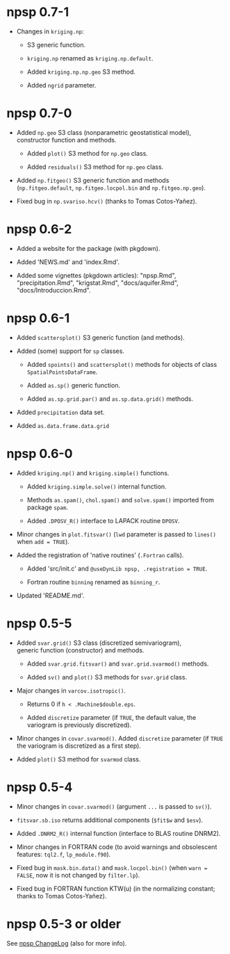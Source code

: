 # npsp 0.7-1

* Changes in `kriging.np`: 

  - S3 generic function. 

  - `kriging.np` renamed as `kriging.np.default`.

  - Added `kriging.np.np.geo` S3 method.

  - Added `ngrid` parameter.


# npsp 0.7-0

* Added `np.geo` S3 class (nonparametric geostatistical model),  
  constructor function and methods. 

  - Added `plot()` S3 method for `np.geo` class.

  - Added `residuals()` S3 method for `np.geo` class.

* Added `np.fitgeo()` S3 generic function and methods
 (`np.fitgeo.default`, `np.fitgeo.locpol.bin` and `np.fitgeo.np.geo`).
 
* Fixed bug in `np.svariso.hcv()` (thanks to Tomas Cotos-Yañez).


# npsp 0.6-2 

*  Added a website for the package (with pkgdown).

*  Added 'NEWS.md' and 'index.Rmd'.

*  Added some vignettes (pkgdown articles): 
   "npsp.Rmd", "precipitation.Rmd", "krigstat.Rmd", "docs/aquifer.Rmd", "docs/Introduccion.Rmd".


# npsp 0.6-1 

*  Added `scattersplot()` S3 generic function (and methods).

*  Added (some) support for `sp` classes.
 
    - Added `spoints()` and `scattersplot()` methods for objects of 
      class `SpatialPointsDataFrame`.
    
    - Added `as.sp()` generic function.
    
    - Added `as.sp.grid.par()` and `as.sp.data.grid()` methods.
 
*  Added `precipitation` data set.
 
*  Added `as.data.frame.data.grid` 

 
# npsp 0.6-0 

*  Added `kriging.np()` and `kriging.simple()` functions.
 
    - Added `kriging.simple.solve()` internal function.
 
    - Methods `as.spam()`, `chol.spam()` and `solve.spam()` imported from package `spam`.
    
    - Added `.DPOSV_R()` interface to LAPACK routine `DPOSV`.
 
*  Minor changes in `plot.fitsvar()` 
   (`lwd` parameter is passed to `lines()` when `add = TRUE`).

*   Added the registration of 'native routines' (`.Fortran` calls). 
 
    - Added 'src/init.c' and `@useDynLib npsp, .registration = TRUE`.

    - Fortran routine `binning` renamed as `binning_r`.
 
*  Updated 'README.md'.
 

# npsp 0.5-5 

*  Added `svar.grid()` S3 class (discretized semivariogram),  
   generic function (constructor) and methods. 
   
    - Added `svar.grid.fitsvar()` and `svar.grid.svarmod()` methods.

    - Added `sv()` and `plot()` S3 methods for `svar.grid` class.

*  Major changes in `varcov.isotropic()`. 

    - Returns 0 if `h < .Machine$double.eps`.
   
    - Added `discretize` parameter 
      (if `TRUE`, the default value, the variogram is previously discretized). 

*  Minor changes in `covar.svarmod()`. Added `discretize` parameter 
   (if `TRUE` the variogram is discretized as a first step). 

*  Added `plot()` S3 method for `svarmod` class.

   
# npsp 0.5-4 

*  Minor changes in `covar.svarmod()`
   (argument `...` is passed to `sv()`).

*  `fitsvar.sb.iso` returns additional components
   (`$fit$w` and `$esv`).

*  Added  `.DNRM2_R()` internal function (interface to BLAS routine DNRM2).

*  Minor changes in FORTRAN code
   (to avoid warnings and obsolescent features: `tql2.f`, `lp_module.f90`).

*  Fixed bug in `mask.bin.data()` and `mask.locpol.bin()` 
   (when `warn = FALSE`, now it is not changed by `filter.lp`).

*  Fixed bug in FORTRAN function KTW(u)
   (in the normalizing constant; thanks to Tomas Cotos-Yañez).


# npsp 0.5-3 or older 

See [npsp ChangeLog](https://github.com/rubenfcasal/npsp/blob/master/ChangeLog) (also for more info). 
